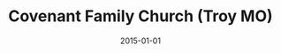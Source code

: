 ---
date: &id001 2015-01-01
end_date: null
location:
  address: 101 St. Stephen Lane
  city: Troy
  state: MO
minister:
- end: null
  name: Marcus J. Serven
  start: 2015-01-01
  type: Organizing Pastor
ministers:
- Marcus J. Serven
name: Covenant Family Church
names:
- end: null
  name: Covenant Family Church
  start: 2015-01-01
origination_date: *id001
raw_data: 'MISSOURI

  Troy

  Covenant Family Church  (2015- )

  (formerly independent)

  Meeting at St. Stephen UMC, 101 St. Stephen Lane

  Org. Pastor: Marcus J. Serven, 2015-

  '
received_from: null
states:
- MO
status:
  active: true
  end_date: null
  reason: null
  received_from: null
  withdrawal_to: null
title: Covenant Family Church (Troy MO)
year_established:
- 2015

---